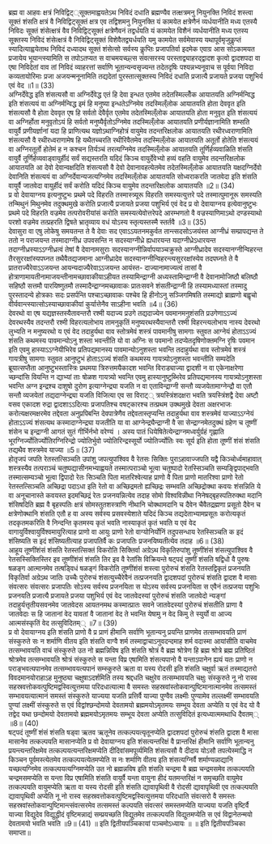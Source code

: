 

  
ब्रह्म वा आहवः क्षत्रं निविद्विट््सूक्तमाह्वयतेऽथ निविदं दधाति ब्रह्मण्यैव तत्क्षत्रमनु नियुनक्ति निविदं शस्त्वा सूक्तं शंसति क्षत्रं वै निविद्विट्सूक्तं क्षत्र एव तद्विशमनु नियुनक्ति यं कामयेत क्षत्रेणैनं व्यर्धयानीति मध्य एतस्यै निविदः सूक्तं शंसेत्क्षत्रं वैव निविद्विट्सूक्तं क्षत्रेणैवनं तद्वर्धयति यं कामयेत विशैनं व्यर्धयानीति मध्य एतस्य सूक्तस्य निविदं शंसेत्क्षत्रं वै निविद्विट्सूक्तं विशेवैतद्व्यर्धयति यमु कामयेत सर्वमेवास्य यथापूर्वमृजुकॢप्तं स्यादित्याह्वयेताथ निविदं दध्यादथ सूक्तं शंसेत्सो सर्वस्य कॢप्तिः प्रजापतिर्वा इदमेक एवाग्र आस सोऽकामयत प्रजायेय भूयान्त्स्यामिति स तपोऽतप्यत स वाचमयच्छ्त्स संवत्सरस्य परस्ताद्व्याहरद्द्वादश कृत्वो द्वादशपदा वा एषा निविदेतां वाव तां निविदं व्याहरत्तां सर्वाणि भूतान्यन्वसृज्यन्त तदेतदृषिः पश्यन्नभ्यनूवाच स पूर्वया निविदा कव्यतायोरिमाः प्रजा अजयन्मनूनामिति तद्यदेतां पुरस्तात्सूक्तस्य निविदं दधाति प्रजात्यै प्रजायते प्रजया पशुभिर्य एवं वेद ॥1॥ (33)  
अग्निर्देवेद्ध इति शंसत्यसौ वा अग्निर्देवेद्ध एतं हि देवा इन्धत एतमेव तदेतस्मिल्लोँक आयातयति अग्निर्मन्विद्ध इति शंसत्ययं वा अग्निर्मन्विद्ध इमं हि मनुष्या इन्धतेऽग्निमेव तदस्मिल्ँलोक आयातयति होता देववृत इति शंसत्यसौ वै होता देववृत एष हि सर्वतो देवैर्वृत एतमेव तदेतस्मिल्ँलोक आयातयति होता मनुवृत इति शंसत्ययं वा अग्निर्होता मनुवृतोऽयं हि सर्वतो मनुष्यैर्वृतोऽग्निमेव तदस्मिल्ँलोक आयातयति प्रणीर्यज्ञानामिति शम्सति वायुर्वै प्रणीयर्ज्ञानां यदा हि प्राणित्यथ यज्ञोऽथाग्निहोत्रं वायुमेव तदन्तरिक्षलोक आयातयति रथीरध्वराणामिति शंसत्यसौ वै रथीरध्वराणामेष हि यथैतच्चरति रथीरिवैतमेव तदस्मिल्ँलोक आयातयति अतूर्तो होतेति शंसत्ययं वा अग्निरतूर्तो होतेमं ह न कश्चन तिर्यञ्चं तरत्यग्निमेव तदस्मिल्ँलोक आयातयति तूर्णिर्हव्यवाळिति शंसति वायुर्वै तूर्णिर्हव्यवाड्वायुर्हीदं सर्वं सद्यस्तरति यदिदं किञ्च वायुर्देवेभ्यो हव्यं वहति वायुमेव तदन्तरिक्षलोक आयातयति आ देवो देवान्वक्षदिति शंसत्यसौ वै देवो देवानावहत्येतमेव तदेतस्मिल्ँलोक आयातयति यक्षदग्निर्देवो देवानिति शंसत्ययं वा अग्निर्देवान्यजत्यग्निमेव तदस्मिल्ँलोक आयातयति सोध्वराकरति जातवेदा इति शंसति वायुर्वै जातवेदा वायुर्हीदं सर्वं करोति यदिदं किञ्च वायुमेव तदन्तरिक्षलोक आयातयति ॥2॥ (34)  
प्र वो देवायाग्नय इत्यनुष्टुभः प्रथमे पदे विहरति तस्मास्त्र्यूरू विहरति समस्यत्युत्तरे पदे तस्मात्पुमानूरू समस्यति तन्मिथुनं मिथुनमेव तदुक्थमुखे करोति प्रजात्यै प्रजायते प्रजया पशुभिर्य एवं वेद प्र वो देवायाग्नय इत्येवानुष्टुभः प्रथमे पदे विहरति वज्रमेव तत्परोवरीयांसं करोति समस्यत्येवोत्तरेपदे आरम्भणतो वै वज्रस्याणिमाऽथो दण्डस्याथो परशो वज्रमेव तत्प्रहरति द्विषते भ्रातृव्याय वधं योऽस्य स्तृत्यस्तस्मै स्तर्तवै ॥3॥ (35)  
देवासुरा वा एषु लोकेषु समयतन्त ते वै देवाः सद एवाऽऽयतनमकुर्वत तान्त्सदसोऽजयंस्त आग्नीध्रं सम्प्रापद्यन्त ते ततो न पराजयन्त तस्मादाग्नीध्र उपवसन्ति न सदस्याग्नीध्रे ह्यधारयन्त यदाग्नीध्रेऽधारयन्त तदाग्नीध्रस्याऽऽग्नीध्रत्वं तेषां वै देवानामसुराः सदस्यानग्नीन्निर्वापयाञ्चक्रुस्ते आग्नीध्रादेव सदस्यानग्नीन्विहरन्त तैरसुररक्षांस्यपघ्नत तथैवैतद्यजमाना आग्नीध्रादेव सदस्यानग्नीन्विहरन्त्यसुररक्षांस्येव तदपघ्नते ते वै प्रातराज्यैरेवाऽऽजयन्त आयन्यदाज्यैरेवाऽऽजयन्त आयंस्त- दाज्यानामाज्यत्वं तासां वै होत्राणामायतीनामाजयन्तीनामच्छावाकीयाऽहीयत तस्यामिन्द्राग्नी अध्यस्तामिन्द्राग्नी वै देवानामोजिष्ठौ बलिष्ठौ सहिष्ठौ सत्तमौ पारयिष्णुतमौ तस्मादैन्द्राग्नमच्छावाकः प्रातःसवने शंसतीन्द्राग्नी हि तस्यामध्यास्तां तस्मादु पुरस्तादन्ये होत्रकाः सदः प्रसर्पन्ति पश्चाऽच्छावाकः पश्चेव हि हीनोऽनु सञ्जिगमिषति तस्माद्यो ब्राह्मणो बह्वृचो वीर्यवान्त्स्यात्सोऽस्याच्छावाकीयां कुर्यात्तेनैव साऽहीना भवति ॥4॥ (36)  
देवरथो वा एष यद्यज्ञस्तस्यैतावन्तरौ रश्मी यदाज्य प्रउगे तद्यदाज्येन पवमानमनुशंसति प्रउगेणाऽऽज्यं देवरथस्यैव तदन्तरौ रश्मी विहरत्यलोभाय तामनुकृतिं मनुष्यरथस्यैवान्तरौ रश्मी विहरन्त्यलोभाय नास्य देवरथो लुभ्यति न मनुष्यरथो य एवं वेद तदाहुर्यथा वाव स्तोत्रमेवं शस्त्रं पावमानीषु सामगाः स्तुवत आग्नेयं होताऽऽज्यं शंसति कथमस्य पावमान्योऽनु शस्ता भवन्तीति यो वा अग्निः स पवमानो तदप्येतदृषिणोक्तमग्नि रृषिः पवमान इति एवमु हास्याऽऽग्नेयीभिरेव प्रतिपद्यमानस्य पावमान्योऽनुशस्ता भवन्ति तदाहुर्यथा वाव स्तोत्रमेवं शस्त्रं गायत्रीषु सामगाः स्तुवत आनुष्टुभं होताऽऽज्यं शंसति कथमस्य गायत्र्योऽनुशस्ता भवन्तीति सम्पदेति ब्रूयात्सप्तैता आनुष्टुभस्तास्त्रिः प्रथमया त्रिरुत्तमयैकादश भवन्ति विराड्याज्या द्वादशी न वा एकेनाक्षरेणा च्छन्दांसि वियन्ति न द्याभ्यां ताः षोळश गायत्र्यो भवन्ति एवमु हास्यानुष्टुब्भिरेव प्रतिपद्यमानस्य गायत्र्योऽनुशस्ता भवन्ति अग्न इन्द्रश्च दाशुषो दुरोण इत्याग्नेन्द्र्या यजति न वा एताविन्द्राग्नी सन्तौ व्यजयेतामाग्नेन्द्रौ वा एतौ सन्तौ व्यजयेतां तद्यदाग्नेन्द्र्या यजति विजित्या एव सा विराट्् त्रयस्त्रिंशदक्षरा भवति त्रयस्त्रिंशद्वै देवा अष्टौ वसव एकादश रुद्रा द्वादशाऽऽदित्याः प्रजापतिश्च वषट्कारश्च तत्प्रथम उक्थमुखे देवता अक्षरभाजः करोत्यक्षरमक्षरमेव तद्देवता अनुप्रपिबन्ति देवपात्रेणैव तद्देवतास्तृप्यन्ति तदाहुर्यथा वाव शस्त्रमेवं याज्याऽऽग्नेयं होताऽऽज्यं शंसत्यथ कस्मादाग्नेन्द्र्या यजतीति या वा आग्नेन्द्र्यैन्द्राग्नी वै सा सेन्द्राग्नमेतदुक्थं ग्रहेण च तूष्णीं शंसेन च इन्द्राग्नी आगतं सुतं गीर्भिर्नभो वरेण्यं । अस्य पातं धियेषितेत्येन्द्राग्नमध्वर्युर्ग्रहं गृह्णाति भूरग्निर्ज्योतिर्ज्योतिरग्निरिन्द्रो ज्योतिर्भुवो ज्योतिरिन्द्रस्सूर्यो ज्योतिर्ज्योतिः स्वः सूर्य इति होता तूष्णीं शंसं शंसति तद्यथैव शस्त्रमेव याज्या ॥5॥ (37)  
होतृजपं जपति रेतस्तत्सिञ्चति उपांशु जपत्युपांश्विव वै रेतसः सिक्तिः पुराऽहावाज्जपति यद्वै किञ्चोर्ध्वमाहावात् शस्त्रस्यैव तत्पराञ्चं चतुष्पद्यासीनमभ्याह्वयते तस्मात्पराञ्चो भूत्वा चतुष्पादो रेतस्सिञ्चति सम्यङ्द्विपाद्भवति तस्मात्सम्यञ्चो भूत्वा द्विपादो रेतः सिञ्चति पिता मातरिश्वेत्याह प्राणो वै पिता प्राणो मातरिश्वा प्राणो रेतो रेतस्तत्सिञ्चति अच्छिद्रा पदाऽधा इति रेतो वा अच्छिद्रमतो ह्यच्छिद्रः सम्भवति अच्छिद्रोक्था कवयः शंसन्निति ये वा अनूचानास्ते कवयस्त इदमच्छिद्रं रेतः प्रजनयन्नित्येव तदाह सोमो विश्वविन्नीथा निनेषद्बृहस्पतिरुक्था मदानि शंसिषदिति ब्रह्म वै बृहस्पतिः क्षत्रं सोमस्तुतशस्त्राणि नीथानि चोक्थामदानि च दैवेन चैवैतद्रह्मणा प्रसूतो दैवेन च क्षत्रेणोक्थानि शंसति एतौ ह वा अस्य सर्वस्य प्रसवस्येशाते यदिदं किञ्च तद्यदेताभ्यामप्रसूतः करोत्यकृतं तदकृतमकरिति वै निन्दन्ति कृतमस्य कृतं भवति नास्याकृतं कृतं भवति य एवं वेद वागायुर्विश्वायुर्विश्वमायुरित्याह प्राणो वा आयुः प्राणो रेतो वाग्योनिर्योनिं तदुपसन्धाय रेतस्सिञ्चति क इदं शंसिष्यति स इदं शंसिष्यतीत्याह प्रजापतिर्वै कः प्रजापतिः प्रजनयिष्यतीत्येव तदाह ॥6॥ (38)  
आहूय तूष्णींशंसं शंसति रेतस्तत्सिक्तं विकरोति सिक्तिर्वा अग्रेऽथ विकृतिरुपांशु तूष्णींशंसं शंसत्युपांश्विव वै रेतसस्सिक्तिस्तिर इव तूष्णींशंसं शंसति तिर इव वै रेतांसि विक्रियन्ते षट्पदं तूष्णीं शंसति षद्विधो वै पुरुषः षळङ्ग आत्मानमेव तत्षड्विधं षळङ्गं विकरोति तूष्णींशंसं शस्त्वा पुरोरुचं शंसति रेतस्तद्विकृतं प्रजनयति विकृतिर्वा अग्रेऽथ जातिः उच्चैः पुरोरुचं शंसत्युच्चैरेवैनं तत्प्रजनयति द्वादशपदां पुरोरुचं शंसति द्वादश वै मासाः संवत्सरः संवत्सरः प्रजापतिः सोऽस्य सर्वस्य प्रजनयिता स योऽस्य सर्वस्य प्रजनयिता स एवैनं तत्प्रजया पशुभिः प्रजनयति प्रजात्यै प्रजायते प्रजया पशुभिर्य एवं वेद जातवेदस्यां पुरोरुचं शंसति जातवेदो न्यङ्गां तदाहुर्यत्तृतीयसवनमेव जातवेदस आयतनमथ कस्मात्प्रातः सवने जातवेदस्यां पुरोरुचं शंसतीति प्राणा वै जातवेदाः स हि जातानां वेद यावतां वै जातानां वेद ते भवन्ति येषामु न वेद किमु ते स्युर्यो वा आज्य आत्मसंस्कृतिं वेद तत्सुविदितम्् ॥7॥ (39)  
प्र वो देवायाग्नय इति शंसति प्राणो वै प्र प्राणं हीमानि सर्वाणि भूतान्यनु प्रयन्ति प्राणमेव तत्सम्भावयति प्राणं संस्कुरुते सः न शर्माणि वीतय इति शंसति वाग्वै शर्म तस्माद्वाचाऽनुवदन्दमाह शर्म वदास्मा आयांसीति वाचमेव तत्सम्भावयति वाचं संस्कुरुते उत नो ब्रह्मन्निविष इति शंसति श्रोत्रं वै ब्रह्म श्रोत्रेण हि ब्रह्म श्रोत्रे ब्रह्म प्रतिष्ठितं श्रोत्रमेव तत्सम्भावयति श्रोत्रं संस्कुरुते स यन्ता विप्र एषामिति शंसत्यपानो वै यन्ताऽपानेन ह्ययं यतः प्राणो न पराङ्भवत्यपानमेव तत्सम्भावयत्यपानं सम्स्कुरुते ऋता वा यस्य रोदसी इति शंसति चक्षुर्वा ऋतं तस्माद्यतरो विवदमानयोराहाऽह मुनुष्ठ्या चक्षुषाऽदर्शमिति तस्य श्रद्दधति चक्षुरेव तत्सम्भावयति चक्षुः संस्कुरुते नू नो रास्व सहस्रवत्तोकवत्पुष्टिमद्वस्वित्युत्तमया परिदधात्यात्मा वै समस्तः सहस्रवांस्तोकवान्पुष्टिमानात्मानमेव तत्समस्तं सम्भावयत्यात्मानं समस्तं संस्कुरुते याज्यया यजति प्रत्तिर्वै याज्या पुण्वैव लक्ष्मीः पुण्यामेव तल्लक्ष्मीं सम्भावयति पुण्यां लक्ष्मीं संस्कुरुते स एवं विद्वांश्छन्दोमयो देवतामयो ब्रह्ममयोऽमृतमयः सम्भूय देवता अप्येति य एवं वेद यो वै तद्वेद यथा छन्दोमयो देवतामयो ब्रह्ममयोऽमृतमयः सम्भूय देवता अप्येति तत्सुविदितं इत्यध्यात्ममथाधि दैवतम्् ॥8॥ (40)  
षट्पदं तूष्णीं शंसं शंसति षड्वा ऋतव ऋतूनेव तत्कल्पयत्यृतूनप्येति द्वादशपदां पुरोरुचं शंसति द्वादश वै मासा मासानेव तत्कल्पयति मासानप्येति प्र वो देवायाग्नय इति शंसत्यन्तरिक्षं वै प्रान्तरिक्षं हीमानि सर्वाणि भूतान्यनु प्रयन्त्यन्तरिक्षमेव तत्कल्पयत्यन्तरिक्षमप्येति दीदिवांसमपूर्व्यमिति शंसत्यसौ वै दीदाय योऽसौ तपत्येस्माद्धि न किञ्चन पूर्वमस्त्येतमेव तत्कल्पयत्येतमप्येति स नः शर्माणि वीतय इति शंसत्यग्निर्वै शर्माण्यन्नाद्यानि यच्छत्यग्निमेव तत्कल्पयत्यग्निमप्येति उत नो ब्रह्मन्नविष इति शंसति चन्द्रमा वै ब्रह्म चन्द्रमसमेव तत्कल्पयति चन्द्रमसमप्येति स यन्ता विप्र एषामिति शंसति वायुर्वै यन्ता वायुना हीदं यतमन्तरिक्षं न समृच्छति वायुमेव तत्कल्पयति वायुमप्येति ऋता वा यस्य रोदसी इति शंसति द्यावापृथिवी वै रोदसी द्यावापृथिवी एव तत्कल्पयति द्यावापृथिवी अप्येति नू नो रास्व सहस्रवत्तोकवत्पुष्टिमद्वस्वित्युत्तमया परिदधाति संवत्सरो वै समस्तः सहस्रवांस्तोकवान्पुष्टिमान्त्संवत्सरमेव तत्समस्तं कल्पयति संवत्सरं समस्तमप्येति याज्यया यजति वृष्टिर्वै याज्या विद्युदेव विद्युद्धीदं वृष्टिमन्नाद्यं सम्प्रयच्छति विद्युतमेव तत्कल्पयति विद्युतमप्येति स एवं विद्वानेतन्मयो देवतामयो भवति भवति ॥9॥ (41) ॥ इति द्वितीयपञ्चिकायां पञ्चमोऽध्यायः ॥ ॥ इति द्वितीयपञ्चिका समाप्ता॥  

